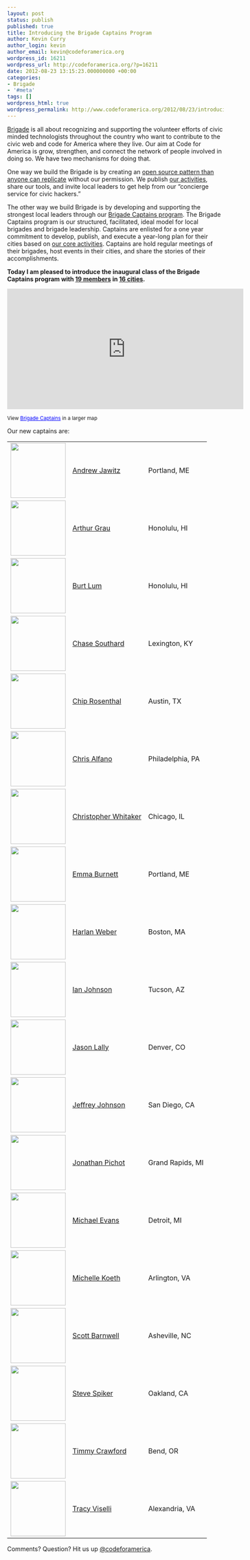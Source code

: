 ```yaml
---
layout: post
status: publish
published: true
title: Introducing the Brigade Captains Program
author: Kevin Curry
author_login: kevin
author_email: kevin@codeforamerica.org
wordpress_id: 16211
wordpress_url: http://codeforamerica.org/?p=16211
date: 2012-08-23 13:15:23.000000000 +00:00
categories:
- Brigade
- '#meta'
tags: []
wordpress_html: true
wordpress_permalink: http://www.codeforamerica.org/2012/08/23/introducing-the-brigade-captains-program/
---
```


<p><a href="http://brigade.codeforamerica.org" title="Brigade web site">Brigade</a> is all about recognizing and supporting the volunteer efforts of civic minded technologists throughout the country who want to contribute to the civic web and code for America where they live. Our aim at Code for America is grow, strengthen, and connect the network of people involved in doing so. We have two mechanisms for doing that.</p>
<p>One way we build the Brigade is by creating an <a href="https://github.com/codeforamerica/brigade/wiki/License" title="Github wiki page for license">open source pattern than anyone can replicate</a> without our permission. We publish <a href="http://brigade.codeforamerica.org/pages/activities" title="Activities page on Brigade web site">our activities</a>, share our tools, and invite local leaders to get help from our “concierge service for civic hackers.”</p>
<p>The other way we build Brigade is by developing and supporting the strongest local leaders through our <a href="http://brigade.codeforamerica.org/pages/captain" title="Brigade page about program">Brigade Captains program</a>. The Brigade Captains program is our structured, facilitated, ideal model for local brigades and brigade leadership. Captains are enlisted for a one year commitment to develop, publish, and execute a year-long plan for their cities based on <a href="http://brigade.codeforamerica.org/pages/activities" title="Brigade activities page">our core activities</a>. Captains are hold regular meetings of their brigades, host events in their cities, and share the stories of their accomplishments.</p>
<p><strong>Today I am pleased to introduce the inaugural class of the Brigade Captains program with <a href="#captains">19 members</a> in <a href="https://maps.google.com/maps/ms?msid=211836600249959492431.0004c7be875071d54de44&amp;msa=0" title="Google map of Brigade Captains' cities">16 cities</a>.</strong></p>
<p><iframe frameborder="0" height="280" marginheight="0" marginwidth="0" scrolling="no" src="https://maps.google.com/maps/ms?msa=0&amp;msid=211836600249959492431.0004c7be875071d54de44&amp;ie=UTF8&amp;t=m&amp;ll=32.546813,-113.90625&amp;spn=40.940778,96.679688&amp;z=3&amp;output=embed" width="550"></iframe></p>
<p><small>View <a href="https://maps.google.com/maps/ms?msa=0&amp;msid=211836600249959492431.0004c7be875071d54de44&amp;ie=UTF8&amp;t=m&amp;ll=32.546813,-113.90625&amp;spn=40.940778,96.679688&amp;z=3&amp;source=embed" style="color: #0000ff; text-align: left;">Brigade Captains</a> in a larger map</small></p>
<p><a name="captains"></a></p>
<p>Our new captains are:</p>
<table>
<tbody>
<tr>
<td><img alt="" height="128" src="http://www.gravatar.com/avatar/7dbd44e1d1f88f30fc4e8609fc26bdc4?s=128" width="128"/></td>
<td><a href="http://brigade.codeforamerica.org/members/497" title="Andrew's Brigade profile">Andrew Jawitz</a></td>
<td>Portland, ME</td>
</tr>
<tr>
<td><img alt="" height="128" src="https://encrypted-tbn3.google.com/images?q=tbn:ANd9GcQldTR-TlVVxWUa1GeBCYNDSihSm6Gxk1jsv_BeE4d7Lhj5yuusOQ" width="128"/></td>
<td><a href="http://brigade.codeforamerica.org/members/645" title="Arthur's Brigade profile">Arthur Grau</a></td>
<td>Honolulu, HI</td>
</tr>
<tr>
<td><img alt="" height="128" src="https://lh4.googleusercontent.com/-K2buV29XjBo/AAAAAAAAAAI/AAAAAAAAAHM/uT7S10Hnxnc/s250-c-k/photo.jpg" width="128"/></td>
<td><a href="http://brigade.codeforamerica.org/members/646" title="Burt's Brigade profile">Burt Lum</a></td>
<td>Honolulu, HI</td>
</tr>
<tr>
<td><img alt="" height="128" src="http://www.gravatar.com/avatar/97ba1d041782b257860e6a878e3bea78?s=128" width="128"/></td>
<td><a href="http://brigade.codeforamerica.org/members/189" title="Chase's Brigade Profile">Chase Southard</a></td>
<td>Lexington, KY</td>
</tr>
<tr>
<td><img alt="" height="128" src="http://www.gravatar.com/avatar/75b1a6fa0d1f4c9f478a6f9466717bd6?s=128" style="vertical-align: middle;" width="128"/></td>
<td><a href="http://brigade.codeforamerica.org/members/108" title="Chip's Brigade profile">Chip Rosenthal</a></td>
<td>Austin, TX</td>
</tr>
<tr>
<td><img alt="" height="128" src="https://twimg0-a.akamaihd.net/profile_images/1778439862/Eye_see_all.jpg" width="128"/></td>
<td><a href="http://brigade.codeforamerica.org/members/80" title="Chris' Brigade profile">Chris Alfano</a></td>
<td>Philadelphia, PA</td>
</tr>
<tr>
<td><img alt="" height="128" src="http://www.gravatar.com/avatar/826a6feae06ef3575647449bf7d92376?s=128" width="128"/></td>
<td><a href="http://brigade.codeforamerica.org/members/37" title="Christophers' Brigade profile">Christopher Whitaker</a></td>
<td>Chicago, IL</td>
</tr>
<tr>
<td><img alt="" height="128" src="http://www.gravatar.com/avatar/172592dd61c9a1624f1c3d5b96f2a1ac?s=128" width="128"/></td>
<td><a href="http://brigade.codeforamerica.org/members/411" title="Emma's Brigade profile">Emma Burnett</a></td>
<td>Portland, ME</td>
</tr>
<tr>
<td><img alt="" height="128" src="http://www.gravatar.com/avatar/1e5e3eeef33b4b61b6c5cff26c91133e?s=128" width="128"/></td>
<td><a href="http://brigade.codeforamerica.org/members/107" title="Harlan's Brigade profile">Harlan Weber</a></td>
<td>Boston, MA</td>
</tr>
<tr>
<td><img alt="" height="128" src="https://lh4.googleusercontent.com/-Qv7t7vCki0I/AAAAAAAAAAI/AAAAAAAAAAA/sLK2glBDhCs/s250-c-k/photo.jpg" width="128"/></td>
<td><a href="http://brigade.codeforamerica.org/members/648" title="Ian's Brigade profile.">Ian Johnson</a></td>
<td>Tucson, AZ</td>
</tr>
<tr>
<td><img alt="" height="128" src="http://www.gravatar.com/avatar/743e1740bbca4e7841c4194f142e0c64?s=128" width="128"/></td>
<td><a href="http://brigade.codeforamerica.org/members/86" title="Jason's Brigade profile">Jason Lally</a></td>
<td>Denver, CO</td>
</tr>
<tr>
<td><img alt="" height="128" src="http://www.gravatar.com/avatar/c8fdd14aa544f6b32719634955e83501?s=128" width="128"/></td>
<td><a href="http://brigade.codeforamerica.org/members/176" title="Jeff's Brigade profile">Jeffrey Johnson</a></td>
<td>San Diego, CA</td>
</tr>
<tr>
<td><img alt="" height="128" src="http://www.gravatar.com/avatar/d8b2e8ec48a08084aae7d7b9b877026c?s=128" width="128"/></td>
<td><a href="http://brigade.codeforamerica.org/members/238" title="Jonathan's Brigade profile">Jonathan Pichot</a></td>
<td>Grand Rapids, MI</td>
</tr>
<tr>
<td><img alt="" height="128" src="http://www.gravatar.com/avatar/e1d5e18df7b602c1673672d3e4583ce7?s=128" width="128"/></td>
<td><a href="http://brigade.codeforamerica.org/members/647" title="Michael's Brigade profile">Michael Evans</a></td>
<td>Detroit, MI</td>
</tr>
<tr>
<td><img alt="" height="128" src="http://www.gravatar.com/avatar/e87e776c5fad2e07fb4a07a2c2d77df6?s=128" width="128"/></td>
<td><a href="http://brigade.codeforamerica.org/members/267" title="Michelle's Brigade profile">Michelle Koeth</a></td>
<td>Arlington, VA</td>
</tr>
<tr>
<td><img alt="" height="128" src="http://www.gravatar.com/avatar/a7b540526cc3e71444b73bd277ce56a9?s=128" width="128"/></td>
<td><a href="http://brigade.codeforamerica.org/members/650" title="Scott's Brigade profile">Scott Barnwell</a></td>
<td>Asheville, NC</td>
</tr>
<tr>
<td><img alt="" height="128" src="https://lh6.googleusercontent.com/-ksSkk5NESAs/AAAAAAAAAAI/AAAAAAAAAUk/p7XoqQQjsIE/s250-c-k/photo.jpg" width="128"/></td>
<td><a href="http://brigade.codeforamerica.org/members/67" title="Steve's Brigade profile">Steve Spiker</a></td>
<td>Oakland, CA</td>
</tr>
<tr>
<td><img alt="" height="128" src="http://www.gravatar.com/avatar/bf8f81e920337cd88bb543af1fded575?s=128" width="128"/></td>
<td><a href="http://brigade.codeforamerica.org/members/71" title="Timmy's Brigade profile">Timmy Crawford</a></td>
<td>Bend, OR</td>
</tr>
<tr>
<td><img alt="" height="128" src="http://www.gravatar.com/avatar/fd960b417195c1fc4694b29a8b3c6e34?s=128" width="128"/></td>
<td><a href="http://brigade.codeforamerica.org/members/278" title="Tracy's Brigade profile">Tracy Viselli</a></td>
<td>Alexandria, VA</td>
</tr>
</tbody>
</table>
<p>Comments? Question? Hit us up <a href="http://twitter.com/codeforamerica" target="_blank">@codeforamerica</a>.</p>
